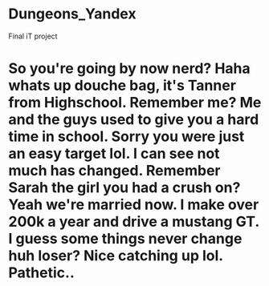 # Dungeons_Yandex
Final iT project
# So you're going by <username> now nerd? Haha whats up douche bag, it's Tanner from Highschool. Remember me? Me and the guys used to give you a hard time in school. Sorry you were just an easy target lol. I can see not much has changed. Remember Sarah the girl you had a crush on? Yeah we're married now. I make over 200k a year and drive a mustang GT. I guess some things never change huh loser? Nice catching up lol. Pathetic..
